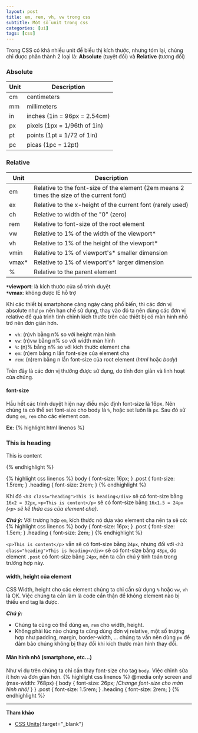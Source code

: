 ```yaml
---
layout: post
title: em, rem, vh, vw trong css
subtitle: Một số unit trong css
categories: [ui]
tags: [css]
---
```


Trong CSS có khá nhiều unit để biểu thị kích thước, nhưng tóm lại, chúng chỉ được phân thành 2 loại là: **Absolute** (tuyệt đối) và **Relative** (tương đối)

### Absolute

Unit | Description
-----|------------
cm|centimeters
mm|millimeters
in|inches (1in = 96px = 2.54cm)
px|pixels (1px = 1/96th of 1in)
pt|points (1pt = 1/72 of 1in)
pc|picas (1pc = 12pt)

### Relative

Unit | Description
-----|------------
em|Relative to the font-size of the element (2em means 2 times the size of the current font)
ex|Relative to the x-height of the current font (rarely used)
ch|Relative to width of the "0" (zero)
rem|Relative to font-size of the root element
vw|Relative to 1% of the width of the viewport*
vh|Relative to 1% of the height of the viewport*
vmin|Relative to 1% of viewport's* smaller dimension
vmax*|Relative to 1% of viewport's* larger dimension
%|Relative to the parent element

**`*`viewport**: là kích thước cửa sổ trình duyệt  
**`*`vmax**: không được IE hỗ trợ

Khi các thiết bị smartphone càng ngày càng phổ biến, thì các đơn vị absolute như `px` nên hạn chế sử dụng,
thay vào đó ta nên dùng các đơn vị relative để quá trình tinh chỉnh kích thước trên các thiết bị có màn hình nhỏ trở nên đơn giản hơn.

* `vh`: (n)vh bằng n% so với height màn hình
* `vw`: (n)vw bằng n% so với width màn hình
* `%`: (n)% bằng n% so với kích thước element cha
* `em`: (n)em bằng n lần font-size của element cha
* `rem`: (n)rem bằng n lần font-size của root element (*html* hoặc *body*)

Trên đây là các đơn vị thường được sử dụng, do tính đơn giản và linh hoạt của chúng.

#### font-size

Hầu hết các trình duyệt hiện nay điều mặc định font-size là 16px.
Nên chúng ta có thể set font-size cho body là `%`, hoặc set luôn là `px`.
Sau đó sử dụng `em`, `rem` cho các element con.

**Ex:**
{% highlight html linenos %}
<body>
  <div class="post">
    <h3 class="heading">This is heading</div>
    <p>This is content</p>
  </div>
</body>
{% endhighlight %}

{% highlight css linenos %}
body {
  font-size: 16px;
}
.post {
  font-size: 1.5rem;
}
.heading {
  font-size: 2rem;
}
{% endhighlight %}

Khi đó `<h3 class="heading">This is heading</div>` sẽ có font-size bằng `16x2 = 32px`, `<p>This is content</p>` sẽ có font-size bằng `16x1.5 = 24px` *(`<p>` sẽ kế thừa css của element cha)*.

**_Chú ý:_** Với trường hợp `em`, kích thước nó dựa vào element cha nên ta sẽ có:
{% highlight css linenos %}
body {
  font-size: 16px;
}
.post {
  font-size: 1.5em;
}
.heading {
  font-size: 2em;
}
{% endhighlight %}

`<p>This is content</p>` vẫn sẽ có font-size bằng `24px`, nhưng đối với `<h3 class="heading">This is heading</div>` sẽ có font-size bằng `48px`, do element `.post` có font-size bằng `24px`,
nên ta cần chú ý tính toán trong trường hợp này.

#### width, height của element

CSS Width, height cho các element chúng ta chỉ cần sử dụng `%` hoặc `vw`, `vh` là OK.
Việc chúng ta cần làm là code cẩn thận để không element nào bị thiếu end tag là được.

**_Chú ý:_**
* Chúng ta cũng có thể dùng `em`, `rem` cho width, height.
* Không phải lúc nào chúng ta cũng dùng đơn vị relative, một số trượng hợp như padding, margin, border-width, ... chúng ta vẫn nên dùng `px` để đảm bảo chúng không bị thay đổi khi kích thước màn hình thay đổi.

#### Màn hình nhỏ (smartphone, etc...)

Như ví dụ trên chúng ta chỉ cần thay font-size cho tag `body`. Việc chỉnh sửa ít hơn và đơn giản hơn.
{% highlight css linenos %}
@media only screen and (max-width: 768px) {
  body {
    font-size: 26px; /*Change font-size cho màn hình nhỏ*/
  }
}
.post {
  font-size: 1.5rem;
}
.heading {
  font-size: 2rem;
}
{% endhighlight %}

------

**Tham khảo**
* [CSS Units](https://www.w3schools.com/cssref/css_units.asp){:target="_blank"}